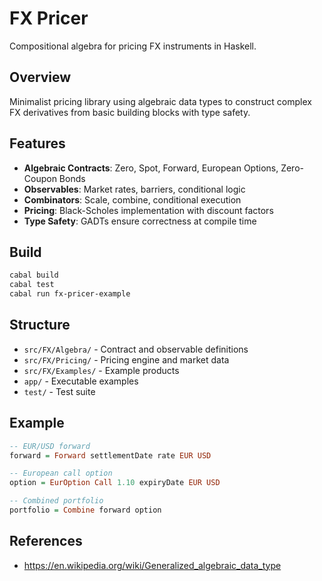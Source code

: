 # FX Pricer

Compositional algebra for pricing FX instruments in Haskell.

## Overview

Minimalist pricing library using algebraic data types to construct complex FX derivatives from basic building blocks with type safety.

## Features

- **Algebraic Contracts**: Zero, Spot, Forward, European Options, Zero-Coupon Bonds
- **Observables**: Market rates, barriers, conditional logic
- **Combinators**: Scale, combine, conditional execution
- **Pricing**: Black-Scholes implementation with discount factors
- **Type Safety**: GADTs ensure correctness at compile time

## Build

```bash
cabal build
cabal test
cabal run fx-pricer-example
```

## Structure

- `src/FX/Algebra/` - Contract and observable definitions
- `src/FX/Pricing/` - Pricing engine and market data
- `src/FX/Examples/` - Example products
- `app/` - Executable examples
- `test/` - Test suite

## Example

```haskell
-- EUR/USD forward
forward = Forward settlementDate rate EUR USD

-- European call option
option = EurOption Call 1.10 expiryDate EUR USD

-- Combined portfolio
portfolio = Combine forward option
```

## References
- https://en.wikipedia.org/wiki/Generalized_algebraic_data_type

